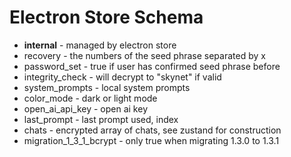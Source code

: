 # Electron Store Schema #

- __internal__ - managed by electron store
- recovery - the numbers of the seed phrase separated by x
- password_set - true if user has confirmed seed phrase before
- integrity_check - will decrypt to "skynet" if valid
- system_prompts - local system prompts
- color_mode - dark or light mode
- open_ai_api_key - open ai key
- last_prompt - last prompt used, index
- chats - encrypted array of chats, see zustand for construction
- migration_1_3_1_bcrypt - only true when migrating 1.3.0 to 1.3.1
